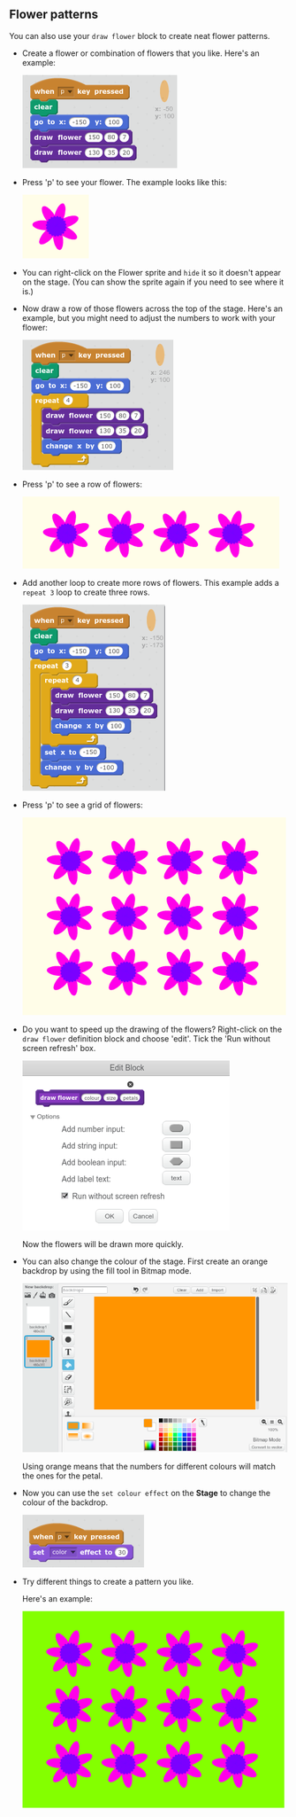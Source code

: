 ## Flower patterns

You can also use your `draw flower` block to create neat flower patterns. 

+ Create a flower or combination of flowers that you like. Here's an example:

	![screenshot](images/flower-for-pattern.png)	
	
+ Press 'p' to see your flower. The example looks like this:

	![screenshot](images/flower-for-pattern-example.png)	
	
+ You can right-click on the Flower sprite and `hide` it so it doesn't appear on the stage. (You can show the sprite again if you need to see where it is.)

+ Now draw a row of those flowers across the top of the stage. Here's an example, but you might need to adjust the numbers to work with your flower:

	![screenshot](images/flower-pattern-row.png)
	
+ Press 'p' to see a row of flowers: 

	![screenshot](images/flower-pattern-row-example.png)
	
+ Add another loop to create more rows of flowers. This example adds a `repeat 3` loop to create three rows. 

	![screenshot](images/flower-pattern-rows.png)
	
+ Press 'p' to see a grid of flowers: 

	![screenshot](images/flower-pattern-rows-example.png)
	
+ Do you want to speed up the drawing of the flowers? Right-click on the `draw flower` definition block and choose 'edit'. Tick the 'Run without screen refresh' box. 

	![screenshot](images/flower-no-refresh.png)
	
	Now the flowers will be drawn more quickly. 

+ You can also change the colour of the stage. First create an orange backdrop by using the fill tool in Bitmap mode. 

	![screenshot](images/flower-orange-backdrop.png)
	
	Using orange means that the numbers for different colours will match the ones for the petal. 
	
+ Now you can use the `set colour effect` on the __Stage__ to change the colour of the backdrop.
	
	![screenshot](images/flower-backdrop-colour.png)
	
+ Try different things to create a pattern you like. 

	Here's an example: 
	
	![screenshot](images/flower-pattern-background.png)






